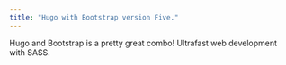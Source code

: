 ```yaml
---
title: "Hugo with Bootstrap version Five."
---
```


Hugo and Bootstrap is a pretty great combo! Ultrafast web development with SASS.
<!--more-->